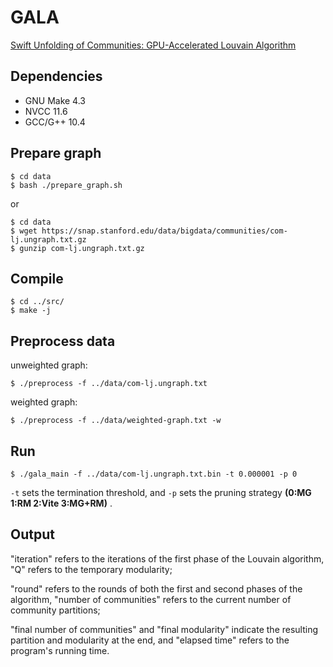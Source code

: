 # GALA

[Swift Unfolding of Communities: GPU-Accelerated Louvain Algorithm](https://dl.acm.org/doi/10.1145/3710848.3710884)

## Dependencies

- GNU Make 4.3
- NVCC 11.6
- GCC/G++ 10.4

## Prepare graph

```shell
$ cd data
$ bash ./prepare_graph.sh
```

or

```shell
$ cd data
$ wget https://snap.stanford.edu/data/bigdata/communities/com-lj.ungraph.txt.gz
$ gunzip com-lj.ungraph.txt.gz
```

## Compile

```shell
$ cd ../src/
$ make -j
```

## Preprocess data

unweighted graph:

```shell
$ ./preprocess -f ../data/com-lj.ungraph.txt
```

weighted graph:

```shell
$ ./preprocess -f ../data/weighted-graph.txt -w
```

## Run

```shell
$ ./gala_main -f ../data/com-lj.ungraph.txt.bin -t 0.000001 -p 0
```
`-t` sets the termination threshold, and `-p` sets the pruning strategy **(0:MG 1:RM 2:Vite 3:MG+RM)** .

## Output

<!-- example:

```
$ ./gala_main -f ../data//karate.txt.bin
vertex number:34 edge number:78
load success
===============round:0===============
Iteration:0 Q:-0.049803
Iteration:1 Q:0.136834
Iteration:2 Q:0.191239
Iteration:3 Q:0.169214
time without data init = 16.410156ms
decideandmove time = 0.125000ms weight updating time = 10.340820ms remaining time = 5.944336ms
louvain time in the first round = 21.297119ms
build time in the first round = 3.638184ms
number of communities:11 modularity:0.191239
===============round:1===============
Iteration:0 Q:0.191239
Iteration:1 Q:0.313116
Iteration:2 Q:0.401134
Iteration:3 Q:0.408695
Iteration:4 Q:0.408695
time without data init = 1.347900ms
decideandmove time = 0.119141ms weight updating time = 0.564209ms remaining time = 0.664551ms
number of communities:4 modularity:0.408695
===============round:2===============
Iteration:0 Q:0.408695
Iteration:1 Q:0.408695
time without data init = 1.472168ms
decideandmove time = 0.020996ms weight updating time = 0.114990ms remaining time = 1.336182ms
number of communities:4 modularity:0.408695
=====================================
final number of communities:34 -> 4 final modularity:0.408695
execution time without data transfer = 50.241943ms
elapsed time = 313.437988ms
``` -->

"iteration" refers to the iterations of the first phase of the Louvain algorithm, "Q" refers to the temporary modularity;

"round" refers to the rounds of both the first and second phases of the algorithm, "number of communities" refers to the current number of community partitions;

"final number of communities" and "final modularity" indicate the resulting partition and modularity at the end, and "elapsed time" refers to the program's running time.
